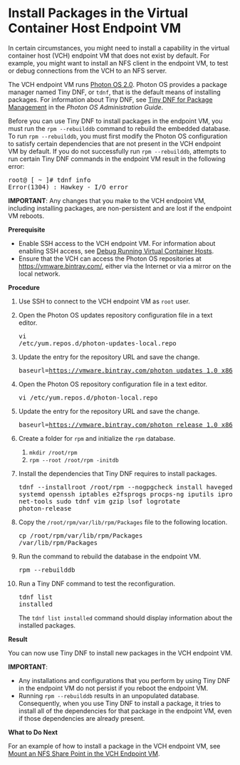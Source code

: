 # Install Packages in the Virtual Container Host Endpoint VM #

In certain circumstances, you might need to install a capability in the virtual container host (VCH) endpoint VM that does not exist by default. For example, you might want to install an NFS client in the endpoint VM, to test or debug connections from the VCH to an NFS server.

The VCH endpoint VM runs [Photon OS 2.0](https://vmware.github.io/photon/). Photon OS provides a package manager named Tiny DNF, or `tdnf`, that is the default means of installing packages. For information about Tiny DNF, see [Tiny DNF for Package Management](https://vmware.github.io/photon/assets/files/html/1.0-2.0/tdnf.html) in the *Photon OS Administration Guide*. 

Before you can use Tiny DNF to install packages in the endpoint VM, you must run the `rpm --rebuilddb` command to rebuild the embedded database. To run `rpm --rebuilddb`, you must first modify the Photon OS configuration to satisfy certain dependencies that are not present in the VCH endpoint VM by default. If you do not successfully run `rpm --rebuilddb`, attempts to run certain Tiny DNF commands in the endpoint VM result in the following error:

<pre>
root@ [ ~ ]# tdnf info
Error(1304) : Hawkey - I/O error
</pre>

**IMPORTANT**: Any changes that you make to the VCH endpoint VM, including installing packages, are non-persistent and are lost if the endpoint VM reboots.

**Prerequisite**

- Enable SSH access to the VCH endpoint VM. For information about enabling SSH access, see [Debug Running Virtual Container Hosts](debug_vch.md).
- Ensure that the VCH can access the Photon OS repositories at https://vmware.bintray.com/, either via the Internet or via a mirror on the local network.

**Procedure**

1. Use SSH to connect to the VCH endpoint VM as `root` user.
2. Open the Photon OS updates repository configuration file in a text editor.<pre>vi /etc/yum.repos.d/photon-updates-local.repo</pre>
3.  Update the entry for the repository URL and save the change.<pre>baseurl=https://vmware.bintray.com/photon_updates_1.0_x86_64/</pre>
4.  Open the Photon OS repository configuration file in a text editor.<pre>vi /etc/yum.repos.d/photon-local.repo</pre>
5.  Update the entry for the repository URL and save the change.<pre>baseurl=https://vmware.bintray.com/photon_release_1.0_x86_64/</pre>
6. Create a folder for `rpm` and initialize the `rpm` database.

    1. `mkdir /root/rpm`
    2. `rpm --root /root/rpm -initdb`
7. Install the dependencies that Tiny DNF requires to install packages.<pre>tdnf --installroot /root/rpm --nogpgcheck install haveged systemd openssh iptables e2fsprogs procps-ng iputils iproute2 iptables net-tools sudo tdnf vim gzip lsof logrotate photon-release</pre>
8. Copy the `/root/rpm/var/lib/rpm/Packages` file to the following location.<pre>cp /root/rpm/var/lib/rpm/Packages /var/lib/rpm/Packages</pre>
9. Run the command to rebuild the database in the endpoint VM.<pre>rpm --rebuilddb</pre>
3. Run a Tiny DNF command to test the reconfiguration.<pre>tdnf list installed</pre>The `tdnf list installed` command should display information about the installed packages. 

**Result**

You can now use Tiny DNF to install new packages in the VCH endpoint VM.

**IMPORTANT**: 

- Any installations and configurations that you perform by using Tiny DNF in the endpoint VM do not persist if you reboot the endpoint VM.
- Running `rpm --rebuilddb` results in an unpopulated database. Consequently, when you use Tiny DNF to install a package, it tries to install all of the dependencies for that package in the endpoint VM, even if those dependencies are already present.

**What to Do Next**

For an example of how to install a package in the VCH endpoint VM, see [Mount an NFS Share Point in the VCH Endpoint VM](vch_mount_nfsshare.md).